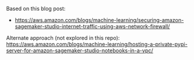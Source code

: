 Based on this blog post: 
* https://aws.amazon.com/blogs/machine-learning/securing-amazon-sagemaker-studio-internet-traffic-using-aws-network-firewall/

Alternate approach (not explored in this repo):
https://aws.amazon.com/blogs/machine-learning/hosting-a-private-pypi-server-for-amazon-sagemaker-studio-notebooks-in-a-vpc/

